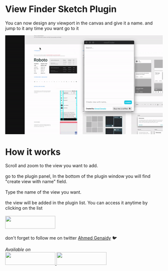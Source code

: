 # View Finder Sketch Plugin
<p>
You can now design any viewport in the canvas and give it a name. and jump to it any time you want go to it
</p>
<img align="middle" src="https://github.com/ahmedmigo/ViewFinder-Sketchplugin/blob/master/viewFInder.gif?raw=true">
<p>
</p>

<h1> How it works </h1>
<p>
Scroll and zoom to the view you want to add. </br>
</br>
go to the plugin panel, In the bottom of the plugin window you will find "create view with name" field.</br>
</br>
Type the name of the view you want.  </br>
</br>
the view will be added in the plugin list.
You can access it anytime by clicking on the list
</br>
</br>
<a href="https://www.paypal.me/genaidy/5">
<img width="160" height="41" src="https://raw.githubusercontent.com/DWilliames/PDF-export-sketch-plugin/master/images/paypal-badge.png">
</br>
</a>
</br>
don't forget to follow me on twitter  <a href="https://twitter.com/ser_migo" target="_blank"> Ahmed Genaidy</a> 🐦
</p>


<i>
Available on
</i>
<br>
<a href="#">
<img width="160" height="41" src="https://camo.githubusercontent.com/714a058cc16680db4895e3974a357f210a3f8da8/687474703a2f2f736b657463687061636b732d636f6d2e73332e616d617a6f6e6177732e636f6d2f6173736574732f6261646765732f736b657463687061636b732d62616467652d696e7374616c6c2e706e67">
</a>
<a href="http://bit.ly/SketchRunnerWebsite">
     <img  width="160" height="41" src="http://bit.ly/RunnerBadgeBlue">
</a>


